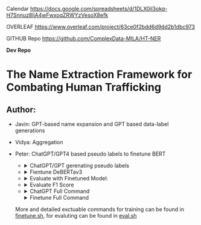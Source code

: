 Calendar    https://docs.google.com/spreadsheets/d/1DLX0il3okq-H7Snnuz8liA4wFwxoqZRWYzVesoX8efk

OVERLEAF	https://www.overleaf.com/project/63ce0f2bdd6d9dd2b1dbc973

GITHUB Repo	https://github.com/ComplexData-MILA/HT-NER

**Dev Repo**

# The Name Extraction Framework for Combating Human Trafficking
## Author: 
- Javin: GPT-based name expansion and GPT based data-label generations
- Vidya: Aggregation
- Peter: ChatGPT/GPT4 based pseudo labels to finetune BERT
    - <details>
        <summary>ChatGPT/GPT gerenating pseudo labels</summary>
        
        PreCondition: ```export OPENAI_API_KEY='yourkey'```
        Usage: 
        ```
        openai_infer.py [-h] [--data DATA] [--save_path SAVE_PATH]
                      [--model {gpt4,gpt3.5,davinci,D,Curie,C,Babbage,B,Ada,A}] [--prompt PROMPT]
                      [--result_column RESULT_COLUMN] [--verbose]

        optional arguments:
            -h, --help            show this help message and exit
            --data DATA           dataset-name | csv_file[have 'text' coloum]
            --save_path SAVE_PATH
            --model {gpt4,gpt3.5,davinci,D,Curie,C,Babbage,B,Ada,A}
            --prompt PROMPT       default: see code
            --result_column_name RESULT_COLUMN_NAME
            --verbose
        ```
        </detail>

    - <details>
        <summary>Fientune DeBERTav3</summary>

        Usage:
        ```
        python3 src/finetune.py 
            --data dataset-name | csv_file[have 'text' coloum]
            --label_column gpt_name gpt_location gpt_social_media
            --save_dir ./models
        ```
        </detail>

    - <details>
        <summary>Evaluate with Finetuned Model:</summary>

        Usage:
        ```
        python3 src/inference.py 
            --data dataset-name | csv_file[have 'text' coloum]
            --label_column gpt_name gpt_location gpt_social_media
            --save_path ./prediction/HT1K_finetune.csv
        ```
        </detail>

    - <details>
        <summary>Evaluate F1 Score</summary>

        Usage:
        ```
        python3 neat_metrics.py [-h] [--ground_truth GROUND_TRUTH]
                        [--ground_truth_column GROUND_TRUTH_COLUMN [GROUND_TRUTH_COLUMN ...]]
                        [--pred PRED]
                        [--prediction_column PREDICTION_COLUMN [PREDICTION_COLUMN ...]]

        Evaluate F1 score for each column in entity and token
        levels.

        optional arguments:
        -h, --help            show this help message and exit
        --ground_truth GROUND_TRUTH
                                Name and location of ground truth
                                CSV file.
        --ground_truth_column GROUND_TRUTH_COLUMN [GROUND_TRUTH_COLUMN ...]
                                Names of columns in ground truth
                                CSV file that contain the
                                entities.
        --pred PRED           Location of prediction CSV file.
        --prediction_column PREDICTION_COLUMN [PREDICTION_COLUMN ...]
                                Names of columns in prediction CSV
                                file that contain the entities.
        ```
        </detail>

    - <details>
        <summary>ChatGPT Full Command</summary>

        ```bash
        # ChatGPT on HTUnsup

        python3 src/openai_infer.py \
            --data ./data/HTUnsup.csv \
            --save_path ./results/HTUnsup_chatgpt.csv \
            --result_column chatgpt_response \
            --model gpt3.5
        
        # ChatGPT on HTName

        python3 src/openai_infer.py \
            --data ./data/HTName.csv \
            --save_path ./data/HTName_chatgpt.csv \
            --result_column chatgpt_response \
            --model gpt3.5

        python3 src/metrics.py \
            --ground_truth ./results/HTName_chatgpt.csv  \
            --ground_truth_column label \
            --prediction ./results/HTName_chatgpt.csv \
            --prediction_column gpt_name

        ```
        </details>
        
        <details>
        <summary>Finetune Full Command</summary>
        
        Reference: https://github.com/huggingface/peft#token-classification
        
        ### BaseCommand
        ```bash
        # Finetune:
        CUDA_VISIBLE_DEVICES=0 python3 src/finetune.py --base-model [model_name] --datasets wnut2017
        CUDA_VISIBLE_DEVICES=0 python3 src/finetune.py --base-model [model_name] --datasets HTUnsup

        # Evaluation:
        python3 src/finetune_evaluation.py \
            --base-model ./saved_models/deberta-v3-base-wnut2017/checkpoint-170 \
            --dataset wnut2017
            
        python3 src/finetune_evaluation.py \
            --base-model ./saved_models/deberta-v3-base-HTUnsup/checkpoint-1540\
            --dataset HTUnsup
        ```

        ### BERT Series
        - DeBERTav3
            ```model_name = "microsoft/deberta-v3-base"```
        - RoBERTa
            ```model_name = "roberta-base"```
        - BERT
            ```model_name = "bert-base-uncased"```

        ### GPT Series
        - GPT2
            ```model_name = "gpt2"```
        - BLOOM-560M
            ```model_name = "bigscience/bloom-560m"```
        - OPT-350M
            ```model_name = "facebook/opt-350m"```

        </details>

    More and detailed exctuable commands for training can be found in [finetune.sh](./scripts/finetune.sh), for evaluting can be found in [eval.sh](./scripts/eval.sh)

